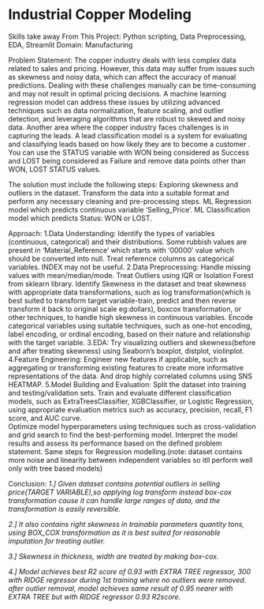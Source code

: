 # Industrial Copper Modeling
Skills take away From This Project: Python scripting, Data Preprocessing, EDA, Streamlit
Domain: Manufacturing

Problem Statement:
The copper industry deals with less complex data related to sales and pricing. However, this data may suffer from issues such as skewness and noisy data, which can affect the accuracy of manual predictions. Dealing with these challenges manually can be time-consuming and may not result in optimal pricing decisions. A machine learning regression model can address these issues by utilizing advanced techniques such as data normalization, feature scaling, and outlier detection, and leveraging algorithms that are robust to skewed and noisy data. 
Another area where the copper industry faces challenges is in capturing the leads. A lead classification model is a system for evaluating and classifying leads based on how likely they are to become a customer . You can use the STATUS variable with WON being considered as Success and LOST being considered as Failure and remove data points other than WON, LOST STATUS values.

The solution must include the following steps:
  Exploring skewness and outliers in the dataset.
  Transform the data into a suitable format and perform any necessary cleaning and pre-processing steps.
  ML Regression model which predicts continuous variable ‘Selling_Price’.
  ML Classification model which predicts Status: WON or LOST.

Approach: 
1.Data Understanding: Identify the types of variables (continuous, categorical) and their distributions. Some rubbish values are present in ‘Material_Reference’ which starts with ‘00000’ value which should be converted into null. Treat reference columns as categorical variables. INDEX may not be useful.
2.Data Preprocessing: 
  Handle missing values with mean/median/mode.
  Treat Outliers using IQR or Isolation Forest from sklearn library.
  Identify Skewness in the dataset and treat skewness with appropriate data transformations, such as log transformation(which is best   suited to transform target variable-train, predict and then reverse transform it back to original scale eg:dollars), boxcox     transformation, or other techniques, to handle high skewness in continuous variables.
  Encode categorical variables using suitable techniques, such as one-hot encoding, label encoding, or ordinal encoding, based on their nature and relationship with the target variable.
3.EDA: Try visualizing outliers and skewness(before and after treating skewness) using Seaborn’s boxplot, distplot, violinplot.
4.Feature Engineering: Engineer new features if applicable, such as aggregating or transforming existing features to create more informative representations of the data. And drop highly correlated columns using SNS HEATMAP.
5.Model Building and Evaluation:
  Split the dataset into training and testing/validation sets. 
  Train and evaluate different classification models, such as ExtraTreesClassifier, XGBClassifier, or Logistic Regression, using   appropriate evaluation metrics such as accuracy, precision, recall, F1 score, and AUC curve.   
  Optimize model hyperparameters using techniques such as cross-validation and grid search to find the best-performing model.
  Interpret the model results and assess its performance based on the defined problem statement.
  Same steps for Regression modelling.(note: dataset contains more noise and linearity between independent variables so itll perform well only with tree based models)

Conclusion:
*1.] Given dataset contains potential outliers in selling price(TARGET VARIABLE),so applying log transform instead box-cox transformation cause it can handle large ranges of data, and the transformation is easily reversible.*

*2.] It also contains right skewness in trainable parameters quantity tons, using BOX_COX transformation as it is best suited for reasonable imputation for treating outlier.*

*3.] Skewness in thickness, width are treated by making box-cox.*

*4.] Model achieves best R2 score of 0.93 with EXTRA TREE regressor, 300 with RIDGE regressor during 1st training where no outliers were removed. after outlier removal, model achieves same result of 0.95 nearer with EXTRA TREE but with RIDGE regressor 0.93 R2score.*
